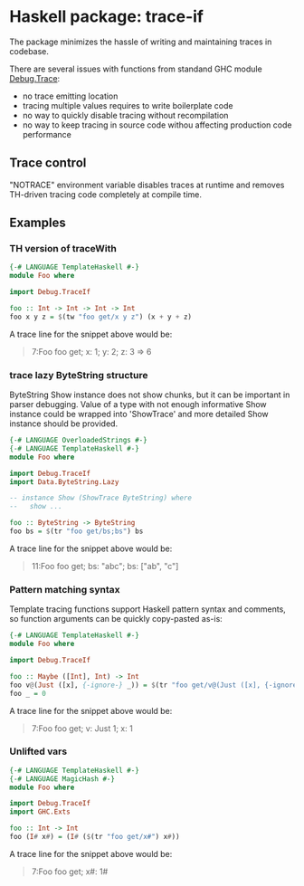 # Haskell package: trace-if

The package minimizes the hassle of writing and maintaining traces in codebase.

There are several issues with functions from standand GHC module
[Debug.Trace](https://hackage.haskell.org/package/base/docs/Debug-Trace.html):

  * no trace emitting location
  * tracing multiple values requires to write boilerplate code
  * no way to quickly disable tracing without recompilation
  * no way to keep tracing in source code withou affecting production
    code performance

## Trace control

"NOTRACE" environment variable disables traces at runtime and
removes TH-driven tracing code completely at compile time.

## Examples

### TH version of traceWith

```haskell
{-# LANGUAGE TemplateHaskell #-}
module Foo where

import Debug.TraceIf

foo :: Int -> Int -> Int -> Int
foo x y z = $(tw "foo get/x y z") (x + y + z)
```

A trace line for the snippet above would be:

>   7:Foo foo get; x: 1; y: 2; z: 3 => 6

### trace lazy ByteString structure

ByteString Show instance does not show chunks, but it can be important
in parser debugging. Value of a type with not enough informative Show
instance could be wrapped into 'ShowTrace' and more detailed Show
instance should be provided.

```haskell
{-# LANGUAGE OverloadedStrings #-}
{-# LANGUAGE TemplateHaskell #-}
module Foo where

import Debug.TraceIf
import Data.ByteString.Lazy

-- instance Show (ShowTrace ByteString) where
--   show ...

foo :: ByteString -> ByteString
foo bs = $(tr "foo get/bs;bs") bs
```

A trace line for the snippet above would be:

>  11:Foo foo get; bs: "abc"; bs: ["ab", "c"]


### Pattern matching syntax

Template tracing functions support Haskell pattern syntax and comments, so
function arguments can be quickly copy-pasted as-is:

```haskell
{-# LANGUAGE TemplateHaskell #-}
module Foo where

import Debug.TraceIf

foo :: Maybe ([Int], Int) -> Int
foo v@(Just ([x], {-ignore-} _)) = $(tr "foo get/v@(Just ([x], {-ignore-} _))") x
foo _ = 0
```

A trace line for the snippet above would be:

>   7:Foo foo get; v: Just 1; x: 1

### Unlifted vars

```haskell
{-# LANGUAGE TemplateHaskell #-}
{-# LANGUAGE MagicHash #-}
module Foo where

import Debug.TraceIf
import GHC.Exts

foo :: Int -> Int
foo (I# x#) = (I# ($(tr "foo get/x#") x#))
```

A trace line for the snippet above would be:

>   7:Foo foo get; x#: 1#
